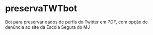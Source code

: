 # preservaTWTbot
Bot para preservar dados de perfis do Twitter em PDF, com opção de denúncia ao site da Escola Segura do MJ
